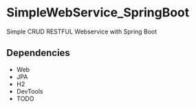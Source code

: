 # SimpleWebService_SpringBoot
Simple CRUD RESTFUL Webservice with Spring Boot

## Dependencies
- Web
- JPA
- H2
- DevTools
- TODO
